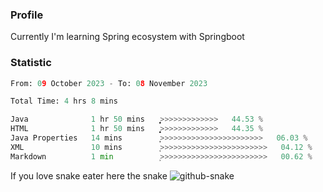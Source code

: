 ### Profile 

Currently I'm learning Spring ecosystem with Springboot

### Statistic
<!--START_SECTION:waka-->

```python
From: 09 October 2023 - To: 08 November 2023

Total Time: 4 hrs 8 mins

Java              1 hr 50 mins    ͎͎͎͎͎͎͎͎͎͎͎͙>>>>>>>>>>>>>   44.53 %
HTML              1 hr 50 mins    ͎͎͎͎͎͎͎͎͎͎͎͙>>>>>>>>>>>>>   44.35 %
Java Properties   14 mins         ͎̦>>>>>>>>>>>>>>>>>>>>>>>   06.03 %
XML               10 mins         ͎>>>>>>>>>>>>>>>>>>>>>>>>   04.12 %
Markdown          1 min           ͕>>>>>>>>>>>>>>>>>>>>>>>>   00.62 %
```

<!--END_SECTION:waka-->

If you love snake eater here the snake 
<picture>
  <source media="(prefers-color-scheme: dark)" srcset="https://github.com/pradana4648/pradana4648/blob/c0566a83ca6ea5f2e46bab00e717c4c82b4b5c4c/github-contribution-grid-snake-dark.svg" />
  <source media="(prefers-color-scheme: light)" srcset="https://github.com/pradana4648/pradana4648/blob/c0566a83ca6ea5f2e46bab00e717c4c82b4b5c4c/github-contribution-grid-snake.svg" />
  <img alt="github-snake" src="https://github.com/pradana4648/pradana4648/blob/c0566a83ca6ea5f2e46bab00e717c4c82b4b5c4c/github-contribution-grid-snake.svg" />
</picture>
